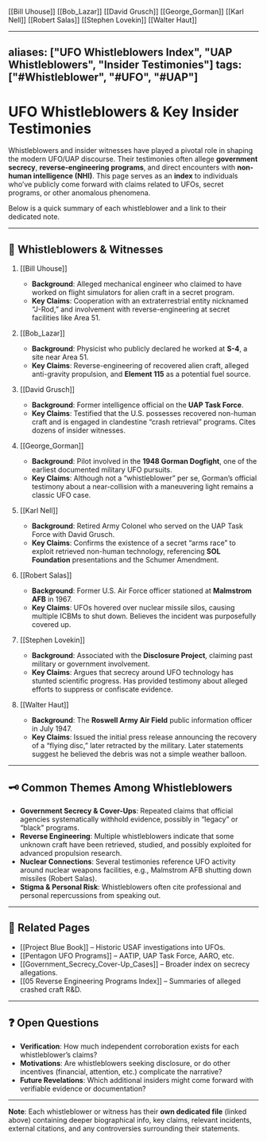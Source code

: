 [[Bill Uhouse]]
[[Bob_Lazar]]
[[David Grusch]]
[[George_Gorman]]
[[Karl Nell]]
[[Robert Salas]]
[[Stephen Lovekin]]
[[Walter Haut]]


---
aliases: ["UFO Whistleblowers Index", "UAP Whistleblowers", "Insider Testimonies"]
tags: ["#Whistleblower", "#UFO", "#UAP"]
---

# UFO Whistleblowers & Key Insider Testimonies

Whistleblowers and insider witnesses have played a pivotal role in shaping the modern UFO/UAP discourse. Their testimonies often allege **government secrecy**, **reverse-engineering programs**, and direct encounters with **non-human intelligence (NHI)**. This page serves as an **index** to individuals who’ve publicly come forward with claims related to UFOs, secret programs, or other anomalous phenomena.

Below is a quick summary of each whistleblower and a link to their dedicated note.

---

## 📜 Whistleblowers & Witnesses

1. [[Bill Uhouse]]  
   - **Background**: Alleged mechanical engineer who claimed to have worked on flight simulators for alien craft in a secret program.  
   - **Key Claims**: Cooperation with an extraterrestrial entity nicknamed “J-Rod,” and involvement with reverse-engineering at secret facilities like Area 51.

2. [[Bob_Lazar]]  
   - **Background**: Physicist who publicly declared he worked at **S-4**, a site near Area 51.  
   - **Key Claims**: Reverse-engineering of recovered alien craft, alleged anti-gravity propulsion, and **Element 115** as a potential fuel source.

3. [[David Grusch]]  
   - **Background**: Former intelligence official on the **UAP Task Force**.  
   - **Key Claims**: Testified that the U.S. possesses recovered non-human craft and is engaged in clandestine “crash retrieval” programs. Cites dozens of insider witnesses.

4. [[George_Gorman]]  
   - **Background**: Pilot involved in the **1948 Gorman Dogfight**, one of the earliest documented military UFO pursuits.  
   - **Key Claims**: Although not a “whistleblower” per se, Gorman’s official testimony about a near-collision with a maneuvering light remains a classic UFO case.

5. [[Karl Nell]]  
   - **Background**: Retired Army Colonel who served on the UAP Task Force with David Grusch.  
   - **Key Claims**: Confirms the existence of a secret “arms race” to exploit retrieved non-human technology, referencing **SOL Foundation** presentations and the Schumer Amendment.

6. [[Robert Salas]]  
   - **Background**: Former U.S. Air Force officer stationed at **Malmstrom AFB** in 1967.  
   - **Key Claims**: UFOs hovered over nuclear missile silos, causing multiple ICBMs to shut down. Believes the incident was purposefully covered up.

7. [[Stephen Lovekin]]  
   - **Background**: Associated with the **Disclosure Project**, claiming past military or government involvement.  
   - **Key Claims**: Argues that secrecy around UFO technology has stunted scientific progress. Has provided testimony about alleged efforts to suppress or confiscate evidence.

8. [[Walter Haut]]  
   - **Background**: The **Roswell Army Air Field** public information officer in July 1947.  
   - **Key Claims**: Issued the initial press release announcing the recovery of a “flying disc,” later retracted by the military. Later statements suggest he believed the debris was not a simple weather balloon.

---

## 🗝 Common Themes Among Whistleblowers

- **Government Secrecy & Cover-Ups**: Repeated claims that official agencies systematically withhold evidence, possibly in “legacy” or “black” programs.
- **Reverse Engineering**: Multiple whistleblowers indicate that some unknown craft have been retrieved, studied, and possibly exploited for advanced propulsion research.
- **Nuclear Connections**: Several testimonies reference UFO activity around nuclear weapons facilities, e.g., Malmstrom AFB shutting down missiles (Robert Salas).
- **Stigma & Personal Risk**: Whistleblowers often cite professional and personal repercussions from speaking out.

---

## 🔗 Related Pages

- [[Project Blue Book]] – Historic USAF investigations into UFOs.  
- [[Pentagon UFO Programs]] – AATIP, UAP Task Force, AARO, etc.  
- [[Government_Secrecy_Cover-Up_Cases]] – Broader index on secrecy allegations.  
- [[05 Reverse Engineering Programs Index]] – Summaries of alleged crashed craft R&D.

---

## ❓ Open Questions

- **Verification**: How much independent corroboration exists for each whistleblower’s claims?  
- **Motivations**: Are whistleblowers seeking disclosure, or do other incentives (financial, attention, etc.) complicate the narrative?  
- **Future Revelations**: Which additional insiders might come forward with verifiable evidence or documentation?

---

**Note**: Each whistleblower or witness has their **own dedicated file** (linked above) containing deeper biographical info, key claims, relevant incidents, external citations, and any controversies surrounding their statements.
